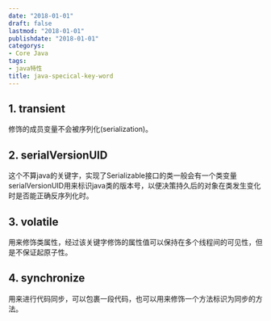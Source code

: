 ```yaml
---
date: "2018-01-01"
draft: false
lastmod: "2018-01-01"
publishdate: "2018-01-01"
categorys:
- Core Java
tags:
- java特性
title: java-specical-key-word
---
```


## 1. transient

修饰的成员变量不会被序列化(serialization)。

## 2. serialVersionUID

这个不算java的关键字，实现了Serializable接口的类一般会有一个类变量serialVersionUID用来标识java类的版本号，以便决策持久后的对象在类发生变化时是否能正确反序列化时。

## 3. volatile
用来修饰类属性，经过该关键字修饰的属性值可以保持在多个线程间的可见性，但是不保证起原子性。

## 4. synchronize
用来进行代码同步，可以包裹一段代码，也可以用来修饰一个方法标识为同步的方法。
